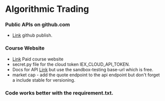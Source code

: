 # Algorithmic Trading
### Public APIs on github.com
- [Link](https://github.com/public-apis/public-apis) github publish.
### Course Website
- [Link](htttps://nickmccullum.com/) Paid course website
- secret.py file for the cloud token IEX_CLOUD_API_TOKEN.
- Docs for API [Link](https://iexcloud.io/docs/api/) but use the sandbox-testing base-url which is free.
- market cap - add the quote endpoint to the api endpoint but don't forget a include stable for versioning.
### Code works better with the requirement.txt. 
